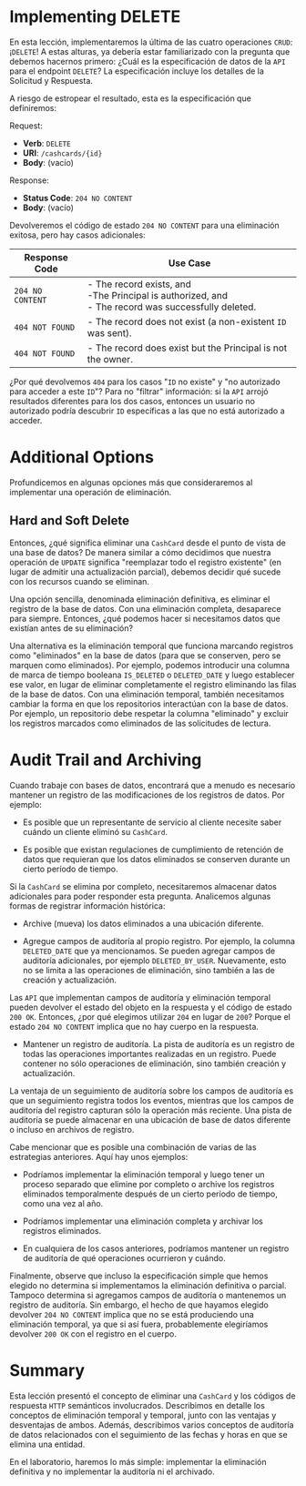 # Implementing DELETE

En esta lección, implementaremos la última de las cuatro operaciones `CRUD`: ¡`DELETE`! A estas alturas, ya debería estar familiarizado con la pregunta 
que debemos hacernos primero: ¿Cuál es la especificación de datos de la `API` para el endpoint `DELETE`? La especificación incluye los detalles de la 
Solicitud y Respuesta.

A riesgo de estropear el resultado, esta es la especificación que definiremos:

Request:
- **Verb**: `DELETE`
- **URI**: `/cashcards/{id}`
- **Body**: (vacío)

Response:
- **Status Code**: `204 NO CONTENT`
- **Body**: (vacío)

Devolveremos el código de estado `204 NO CONTENT` para una eliminación exitosa, pero hay casos adicionales:

| Response Code	   | Use Case                                                                                                    |
|------------------|-------------------------------------------------------------------------------------------------------------|
| `204 NO CONTENT` | - The record exists, and <br> -The Principal is authorized, and <br> - The record was successfully deleted. |
| `404 NOT FOUND`  | - The record does not exist (a non-existent `ID` was sent).                                                 |
| `404 NOT FOUND`  | - The record does exist but the Principal is not the owner.                                                 |

¿Por qué devolvemos `404` para los casos "`ID` no existe" y "no autorizado para acceder a este `ID`"? Para no "filtrar" información: si la `API` arrojó resultados diferentes para los dos casos, entonces un usuario no autorizado podría descubrir `ID` específicas a las que no está autorizado a acceder.

# Additional Options

Profundicemos en algunas opciones más que consideraremos al implementar una operación de eliminación.

## Hard and Soft Delete

Entonces, ¿qué significa eliminar una `CashCard` desde el punto de vista de una base de datos? De manera similar a cómo decidimos que nuestra 
operación de `UPDATE` significa "reemplazar todo el registro existente" (en lugar de admitir una actualización parcial), debemos decidir qué sucede con 
los recursos cuando se eliminan.

Una opción sencilla, denominada eliminación definitiva, es eliminar el registro de la base de datos. Con una eliminación completa, desaparece para siempre. Entonces, ¿qué podemos hacer si necesitamos datos que existían antes de su eliminación?

Una alternativa es la eliminación temporal que funciona marcando registros como "eliminados" en la base de datos (para que se conserven, pero se marquen como eliminados). Por ejemplo, podemos introducir una columna de marca de tiempo booleana `IS_DELETED` o `DELETED_DATE` y luego establecer ese valor, en lugar de eliminar completamente el registro eliminando las filas de la base de datos. Con una eliminación temporal, también necesitamos cambiar la forma en que los repositorios interactúan con la base de datos. Por ejemplo, un repositorio debe respetar la columna "eliminado" y excluir los registros marcados como eliminados de las solicitudes de lectura.

# Audit Trail and Archiving

Cuando trabaje con bases de datos, encontrará que a menudo es necesario mantener un registro de las modificaciones de los registros de datos. Por ejemplo:

- Es posible que un representante de servicio al cliente necesite saber cuándo un cliente eliminó su `CashCard`.

- Es posible que existan regulaciones de cumplimiento de retención de datos que requieran que los datos eliminados se conserven durante un cierto 
período de tiempo.

Si la `CashCard` se elimina por completo, necesitaremos almacenar datos adicionales para poder responder esta pregunta. Analicemos algunas formas de registrar información histórica:

- Archive (mueva) los datos eliminados a una ubicación diferente.

- Agregue campos de auditoría al propio registro. Por ejemplo, la columna `DELETED_DATE` que ya mencionamos. Se pueden agregar campos de auditoría 
adicionales, por ejemplo `DELETED_BY_USER`. Nuevamente, esto no se limita a las operaciones de eliminación, sino también a las de creación y actualización.

Las `API` que implementan campos de auditoría y eliminación temporal pueden devolver el estado del objeto en la respuesta y el código de estado 
`200 OK`. Entonces, ¿por qué elegimos utilizar `204` en lugar de `200`? Porque el estado `204 NO CONTENT` implica que no hay cuerpo en la respuesta.

- Mantener un registro de auditoría. La pista de auditoría es un registro de todas las operaciones importantes realizadas en un registro. Puede 
contener no sólo operaciones de eliminación, sino también creación y actualización.

La ventaja de un seguimiento de auditoría sobre los campos de auditoría es que un seguimiento registra todos los eventos, mientras que los campos de auditoría del registro capturan sólo la operación más reciente. Una pista de auditoría se puede almacenar en una ubicación de base de datos diferente o incluso en archivos de registro.

Cabe mencionar que es posible una combinación de varias de las estrategias anteriores. Aquí hay unos ejemplos:

- Podríamos implementar la eliminación temporal y luego tener un proceso separado que elimine por completo o archive los registros eliminados 
temporalmente después de un cierto período de tiempo, como una vez al año.

- Podríamos implementar una eliminación completa y archivar los registros eliminados.

- En cualquiera de los casos anteriores, podríamos mantener un registro de auditoría de qué operaciones ocurrieron y cuándo.

Finalmente, observe que incluso la especificación simple que hemos elegido no determina si implementamos la eliminación definitiva o parcial. 
Tampoco determina si agregamos campos de auditoría o mantenemos un registro de auditoría. Sin embargo, el hecho de que hayamos elegido devolver 
`204 NO CONTENT` implica que no se está produciendo una eliminación temporal, ya que si así fuera, probablemente elegiríamos devolver `200 OK` con el 
registro en el cuerpo.

# Summary

Esta lección presentó el concepto de eliminar una `CashCard` y los códigos de respuesta `HTTP` semánticos involucrados. Describimos en detalle los conceptos de eliminación temporal y temporal, junto con las ventajas y desventajas de ambos. Además, describimos varios conceptos de auditoría de datos relacionados con el seguimiento de las fechas y horas en que se elimina una entidad.

En el laboratorio, haremos lo más simple: implementar la eliminación definitiva y no implementar la auditoría ni el archivado.